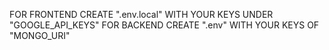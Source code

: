 FOR FRONTEND CREATE ".env.local" WITH YOUR KEYS UNDER "GOOGLE_API_KEYS"
FOR BACKEND CREATE ".env" WITH YOUR KEYS OF "MONGO_URI"

